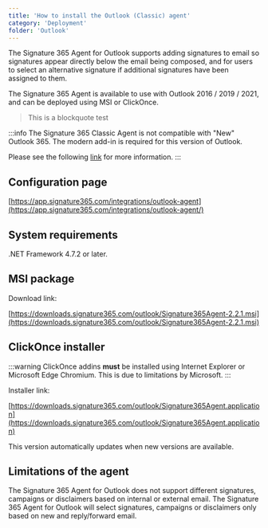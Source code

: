 ```yaml
---
title: 'How to install the Outlook (Classic) agent'
category: 'Deployment'
folder: 'Outlook'
---
```


The Signature 365 Agent for Outlook supports adding signatures to email so signatures appear directly below the email being composed, and for users to select an alternative signature if additional signatures have been assigned to them.

The Signature 365 Agent is available to use with Outlook 2016 / 2019 / 2021, and can be deployed using MSI or ClickOnce.

> This is a blockquote test


:::info
The Signature 365 Classic Agent is not compatible with "New" Outlook 365. The modern add-in is required for this version of Outlook.

Please see the following [link](https://support.signature365.com/support/solutions/articles/1000317611-signature-365-classic-agent-cannot-support-microsoft-one-outlook) for more information.
:::

## Configuration page

[https://app.signature365.com/integrations/outlook-agent](https://app.signature365.com/integrations/outlook-agent/)

## System requirements

.NET Framework 4.7.2 or later.

## MSI package

Download link:

[https://downloads.signature365.com/outlook/Signature365Agent-2.2.1.msi](https://downloads.signature365.com/outlook/Signature365Agent-2.2.1.msi)

## ClickOnce installer

:::warning
ClickOnce addins **must** be installed using Internet Explorer or Microsoft Edge Chromium. This is due to limitations by Microsoft.
:::

Installer link:

[https://downloads.signature365.com/outlook/Signature365Agent.application](https://downloads.signature365.com/outlook/Signature365Agent.application)

This version automatically updates when new versions are available.

## Limitations of the agent

The Signature 365 Agent for Outlook does not support different signatures, campaigns or disclaimers based on internal or external email. The Signature 365 Agent for Outlook will select signatures, campaigns or disclaimers only based on new and reply/forward email.